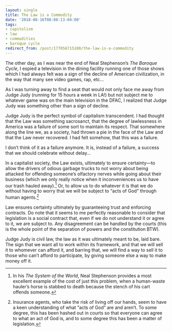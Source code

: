 ```yaml
---
layout: single
title: The Law is a Commodity
date: '2018-08-16T08:08:13-04:00'
tags:
- capitolism
- law
- commodities
- baroque cycle
redirect_from: /post/177056715100/the-law-is-a-commodity
---
```

The other day, as I was near the end of Neal Stephenson&rsquo;s _The Baroque Cycle_, I espied a television in the dining facility running one of those shows which I had always felt was a sign of the decline of American civilization, in the way that many see video games, rap, etc&hellip;

As I was turning away to find a seat that would not only face me away from Judge Judy (running for 15 hours a week in LA!) but not subject me to whatever game was on the main television in the DFAC, I realized that Judge Judy was something other than a sign of decline.

Judge Judy is the perfect symbol of capitalism transcendent. I had thought that the Law was something sacrosanct, that the degree of lawlessness in America was a failure of some sort to maintain its respect. That somewhere along the line we, as a society, had thrown a pie in the face of the Law and that the Law never recovered. I had felt somehow, that this was a failure.

I don&rsquo;t think of it as a failure anymore. It is, instead of a failure, a success that we should celebrate without delay&hellip;

In a capitalist society, the Law exists, ultimately to ensure certainty—to allow the drivers of odious garbage trucks to not worry about being attacked for offending someone&rsquo;s olfactory nerves while going about their business (which we only really notice when it inconveniences us to have our trash hauled away).[^1] Or, to allow us to do whatever it is that we do without having to worry that we will be subject to “acts of God” through human agents.[^2]

Law ensures certainty ultimately by guaranteeing trust and enforcing contracts. Do note that it seems to me perfectly reasonable to consider that legislation is a social contract that, even if we do not understand it or agree to it, we are subject to. Any disagreement can be handled by the courts (this is the whole point of the separation of powers and the constitution BTW).

Judge Judy is civil law, the law as it was ultimately meant to be, laid bare. The sign that we want all to work within its framework, and that we will sell it to whomever can afford it, and barring that, we will find a way to sell it to those who can&rsquo;t afford to participate, by giving someone else a way to make money off it.

[^1]: In his _The System of the World_, Neal Stephenson provides a most excellent example of the cost of just this problem, when a human-waste hauler&rsquo;s horse is stabbed to death because the stench of his cart offends someone.

[^2]: Insurance agents, who take the risk of living off our hands, seem to have a keen understanding of what “acts of God” are and aren&rsquo;t. To some degree, this has been hashed out in courts so that everyone can agree to what an act of God is, and to some degree this has been a matter of legislation.
